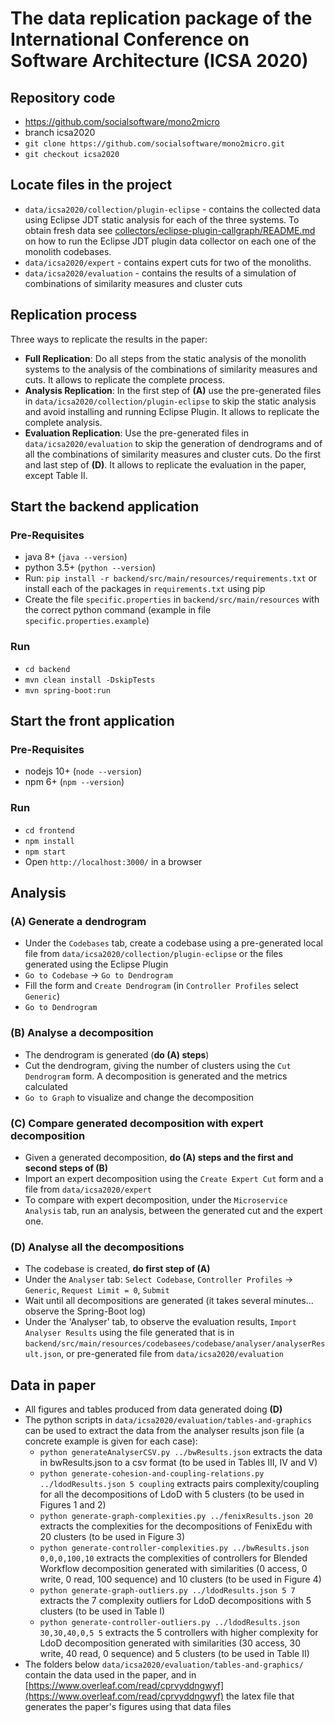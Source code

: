 # The data replication package of the International Conference on Software Architecture (ICSA 2020)

## Repository code
- https://github.com/socialsoftware/mono2micro
- branch icsa2020
- `git clone https://github.com/socialsoftware/mono2micro.git`
- `git checkout icsa2020`

## Locate files in the project
- `data/icsa2020/collection/plugin-eclipse` - contains the collected data using Eclipse JDT static analysis for each of 
  the three systems. To obtain fresh data see [collectors/eclipse-plugin-callgraph/README.md](https://github.com/socialsoftware/mono2micro/blob/master/collectors/eclipse-plugin-callgraph/README.md) 
  on how to run the Eclipse JDT plugin data collector on each one of the monolith codebases.
- `data/icsa2020/expert` - contains expert cuts for two of the monoliths.
- `data/icsa2020/evaluation` - contains the results of a simulation of combinations of similarity measures and cluster cuts

## Replication process
Three ways to replicate the results in the paper:
- **Full Replication**: Do all steps from the static analysis of the monolith systems to the analysis of the combinations 
  of similarity measures and cuts. It allows to replicate the complete process.
- **Analysis Replication**: In the first step of **(A)** use the pre-generated files in `data/icsa2020/collection/plugin-eclipse` 
  to skip the static analysis and avoid installing and running Eclipse Plugin. It allows to replicate the complete analysis.
- **Evaluation Replication**: Use the pre-generated files in `data/icsa2020/evaluation` to skip the generation of dendrograms 
  and of all the combinations of similarity measures and cluster cuts. Do the first and last step of **(D)**. 
  It allows to replicate the evaluation in the paper, except Table II.

## Start the backend application
### Pre-Requisites
- java 8+     (```java --version```)
- python 3.5+   (```python --version```)
- Run: ```pip install -r backend/src/main/resources/requirements.txt``` or install each of the packages in
  `requirements.txt` using pip
- Create the file ```specific.properties``` in `backend/src/main/resources` with the correct python command 
  (example in file ```specific.properties.example```)
### Run
- `cd backend`
- `mvn clean install -DskipTests`
- `mvn spring-boot:run`

## Start the front application
### Pre-Requisites
- nodejs 10+  (```node --version```)
- npm 6+      (```npm --version```)
### Run
- `cd frontend`
- `npm install`
- `npm start`
- Open `http://localhost:3000/` in a browser

## Analysis

### (A) Generate a dendrogram
- Under the `Codebases` tab, create a codebase using a pre-generated local file from `data/icsa2020/collection/plugin-eclipse`
  or the files generated using the Eclipse Plugin
- `Go to Codebase` -> `Go to Dendrogram`
- Fill the form and `Create Dendrogram` (in `Controller Profiles` select `Generic`)
- `Go to Dendrogram` 
  
### (B) Analyse a decomposition
- The dendrogram is generated (**do (A) steps**)
- Cut the dendrogram, giving the number of clusters using the `Cut Dendrogram` form. A decomposition is 
  generated and the metrics calculated
- `Go to Graph` to visualize and change the decomposition

### (C) Compare generated decomposition with expert decomposition
- Given a generated decomposition, **do (A) steps and the first and second steps of (B)**
- Import an expert decomposition using the `Create Expert Cut` form and a file from `data/icsa2020/expert`
- To compare with expert decomposition, under the `Microservice Analysis` tab, run an analysis, between the generated 
  cut and the expert one.

### (D) Analyse all the decompositions
- The codebase is created, **do first step of (A)**
- Under the `Analyser` tab: `Select Codebase`, `Controller Profiles` -> `Generic`, `Request Limit = 0`, `Submit`
- Wait until all decompositions are generated (it takes several minutes... observe the Spring-Boot log)
- Under the 'Analyser' tab, to observe the evaluation results, `Import Analyser Results` using the file generated that
  is in `backend/src/main/resources/codebasees/codebase/analyser/analyserResult.json`, or pre-generated file from
  `data/icsa2020/evaluation`

## Data in paper
- All figures and tables produced from data generated doing **(D)**
- The python scripts in `data/icsa2020/evaluation/tables-and-graphics` can be used to extract the data from the analyser
results json file (a concrete example is given for each case):
  - `python generateAnalyserCSV.py ../bwResults.json` extracts the data in bwResults.json to a csv format (to be used in 
    Tables III, IV and V)
  - `python generate-cohesion-and-coupling-relations.py ../ldodResults.json 5 coupling` extracts pairs complexity/coupling
  for all the decompositions of LdoD with 5 clusters (to be used in Figures 1 and 2)
  - `python generate-graph-complexities.py ../fenixResults.json 20` extracts the complexities for the decompositions of
  FenixEdu with 20 clusters (to be used in Figure 3)
  - `python generate-controller-complexities.py ../bwResults.json 0,0,0,100,10` extracts the complexities of controllers
  for Blended Workflow decomposition generated with similarities (0 access, 0 write, 0 read, 100 sequence) and 10 clusters (to 
  be used in Figure 4)
  - `python generate-graph-outliers.py ../ldodResults.json 5 7` extracts the 7 complexity outliers for LdoD 
  decompositions with 5 clusters (to be used in Table I)
  - `python generate-controller-outliers.py ../ldodResults.json 30,30,40,0,5 5` extracts the 5 controllers with higher 
  complexity for LdoD decomposition generated with similarities (30 access, 30 write, 40 read, 0 sequence) and 5 clusters
  (to be used in Table II)
- The folders below `data/icsa2020/evaluation/tables-and-graphics/` contain the data used in the paper, and in 
  [https://www.overleaf.com/read/cprvyddngwyf](https://www.overleaf.com/read/cprvyddngwyf) the latex file that generates
  the paper's figures using that data files
  

